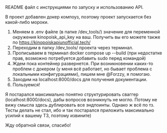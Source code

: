 README файл с инструкциями по запуску и использованию API.

В проект добавлен докер компоуз, поэтому проект запускается без какой-либо мороки.

1. Меняем в .env файле (в папке /dev_tools/) значение для переменной окружения kinopoisk_api_key на ваш. Получить вы его можете также по https://kinopoiskapiunofficial.tech/
2. Переходим в папку /dev_tools/ проекта через терминал.
3. Прописываем в терминал docker compose up --build (при недостатке прав, возможно потребуется добавить sudo перед командой)
4. Ждем пока контейнер развернется. При возникновении каких-то проблем с докером (у меня всё работает, но бывает проблема с локальными конфигурациями), пишем мне @Forzzy, я помогаю.
5. Заходим на localhost:8000/docs для получения документации.
6. Пользуемся!

Я постарался максимально понятно структурировать сваггер (localhost:8000/docs), дабы вопросов возникнуть не могло. Потому не вижу смысла здесь дублировать все эндпоинты. Однако ж всё по тз.
Тесты делать не стал, ибо и так постарался приложить максимально усилий к вашему ТЗ, поэтому извините)

Жду обратной связи, спасибо!
